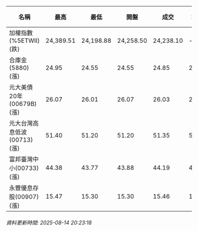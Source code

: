 | 名稱 | 最高 | 最低 | 開盤 | 成交 | 均價 | 成交金額(億) | 昨收 | 漲跌幅 | 漲跌 | 總量 | 昨量 | 振幅 |
| -------- | -------- | -------- | -------- |-------- | -------- | -------- |-------- |-------- |-------- | -------- | -------- |-------- |
|加權指數(%5ETWII) (跌)|24,389.51|24,198.88|24,258.50|24,238.10|-|4,743.10|24,370.02|0.54%|131.92|7,870,850|0|0.78%|
|合庫金(5880) (漲)|24.95|24.55|24.55|24.85|24.83|3.04|24.60|1.02%|0.25|12,258|19,115|1.63%|
|元大美債20年(00679B) (漲)|26.07|26.01|26.07|26.03|26.04|8.22|25.90|0.50%|0.13|31,554|38,314|0.23%|
|元大台灣高息低波(00713) (漲)|51.40|51.20|51.20|51.35|51.33|4.33|51.15|0.39%|0.20|8,427|8,889|0.39%|
|富邦臺灣中小(00733) (漲)|44.38|43.77|43.88|44.19|44.11|0.417|43.78|0.94%|0.41|946|1,132|1.39%|
|永豐優息存股(00907) (漲)|15.47|15.30|15.30|15.46|15.42|0.340|15.27|1.24%|0.19|2,204|1,029|1.11%|
###### 資料更新時間: 2025-08-14 20:23:18